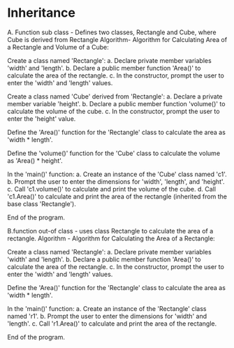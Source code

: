 # Inheritance
A. Function sub class - Defines two classes, Rectangle and Cube, where Cube is derived from Rectangle Algorithm- Algorithm for Calculating Area of a Rectangle and Volume of a Cube:

Create a class named 'Rectangle': a. Declare private member variables 'width' and 'length'. b. Declare a public member function 'Area()' to calculate the area of the rectangle. c. In the constructor, prompt the user to enter the 'width' and 'length' values.

Create a class named 'Cube' derived from 'Rectangle': a. Declare a private member variable 'height'. b. Declare a public member function 'volume()' to calculate the volume of the cube. c. In the constructor, prompt the user to enter the 'height' value.

Define the 'Area()' function for the 'Rectangle' class to calculate the area as 'width * length'.

Define the 'volume()' function for the 'Cube' class to calculate the volume as 'Area() * height'.

In the 'main()' function: a. Create an instance of the 'Cube' class named 'c1'. b. Prompt the user to enter the dimensions for 'width', 'length', and 'height'. c. Call 'c1.volume()' to calculate and print the volume of the cube. d. Call 'c1.Area()' to calculate and print the area of the rectangle (inherited from the base class 'Rectangle').

End of the program.

B.function out-of class - uses class Rectangle to calculate the area of a rectangle. Algorithm - Algorithm for Calculating the Area of a Rectangle:

Create a class named 'Rectangle': a. Declare private member variables 'width' and 'length'. b. Declare a public member function 'Area()' to calculate the area of the rectangle. c. In the constructor, prompt the user to enter the 'width' and 'length' values.

Define the 'Area()' function for the 'Rectangle' class to calculate the area as 'width * length'.

In the 'main()' function: a. Create an instance of the 'Rectangle' class named 'r1'. b. Prompt the user to enter the dimensions for 'width' and 'length'. c. Call 'r1.Area()' to calculate and print the area of the rectangle.

End of the program.
